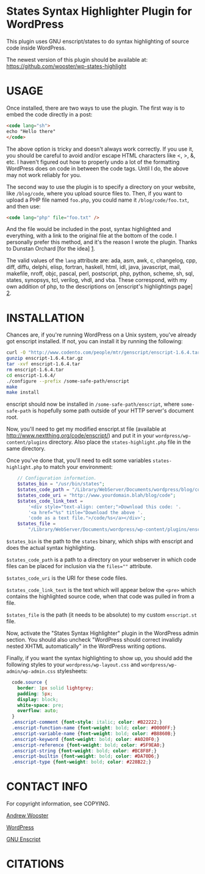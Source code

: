 States Syntax Highlighter Plugin for WordPress
==============================================

This plugin uses GNU enscript/states to do syntax highlighting of source code
inside WordPress.

The newest version of this plugin should be available at:
https://github.com/wooster/wp-states-highlight

USAGE
=====
Once installed, there are two ways to use the plugin. The first way is to
embed the code directly in a post:

```html
<code lang="sh">
echo "Hello there"
</code>
```

The above option is tricky and doesn't always work correctly. If you use it,
you should be careful to avoid and/or escape HTML characters like <, >, &, etc.
I haven't figured out how to properly undo a lot of the formatting WordPress
does on code in between the code tags. Until I do, the above may not work 
reliably for you.

The second way to use the plugin is to specify a directory on your website,
like `/blog/code`, where you upload source files to. Then, if you want to
upload a PHP file named `foo.php`, you could name it `/blog/code/foo.txt`, and
then use:

```html
<code lang="php" file="foo.txt" />
```

And the file would be included in the post, syntax highlighted and everything,
with a link to the original file at the bottom of the code. I personally
prefer this method, and it's the reason I wrote the plugin. Thanks to Dunstan
Orchard [for the idea] [1].

The valid values of the `lang` attribute are: ada, asm, awk, c, changelog, cpp, 
diff, diffu, delphi, elisp, fortran, haskell, html, idl, java, javascript, mail, 
makefile, nroff, objc, pascal, perl, postscript, php, python, scheme, sh, sql, 
states, synopsys, tcl, verilog, vhdl, and vba. These correspond, with my own 
addition of php, to the descriptions on [enscript's highlightings page] [2].

INSTALLATION
============
Chances are, if you're running WordPress on a Unix system, you've already got enscript installed. If not, you can install it by running the following:

```sh
curl -O "http://www.codento.com/people/mtr/genscript/enscript-1.6.4.tar.gz"
gunzip enscript-1.6.4.tar.gz
tar -xvf enscript-1.6.4.tar
rm enscript-1.6.4.tar
cd enscript-1.6.4/
./configure --prefix /some-safe-path/enscript
make
make install
```

enscript should now be installed in `/some-safe-path/enscript`, where 
`some-safe-path` is hopefully some path outside of your HTTP server's 
document root.

Now, you'll need to get my modified enscript.st file (available at 
http://www.nextthing.org/code/enscript/) and put it in your
`wordpress/wp-content/plugins` directory. Also place the `states-highlight.php`
file in the same directory.

Once you've done that, you'll need to edit some variables `states-highlight.php`
to match your environment:

```php
    // Configuration information.
    $states_bin = "/usr/bin/states";
    $states_code_path = "/Library/WebServer/Documents/wordpress/blog/code";
    $states_code_uri = "http://www.yourdomain.blah/blog/code";
    $states_code_link_text = 
        '<div style="text-align: center;">Download this code: '.
        '<a href="%s" title="Download the above '.
        'code as a text file.">/code/%s</a></div>';
    $states_file = 
        "/Library/WebServer/Documents/wordpress/wp-content/plugins/enscript.st";
```

`$states_bin` is the path to the `states` binary, which ships with enscript and
does the actual syntax highlighting.

`$states_code_path` is a path to a directory on your webserver in which code
files can be placed for inclusion via the `files=""` attribute.

`$states_code_uri` is the URI for these code files.

`$states_code_link_text` is the text which will appear below the `<pre>` which
contains the highlighted source code, when that code was pulled in from a file.

`$states_file` is the path (it needs to be absolute) to my custom `enscript.st`
file.

Now, activate the "States Syntax Highlighter" plugin in the WordPress admin 
section. You should also uncheck "WordPress should correct invalidly nested 
XHTML automatically" in the WordPress writing options.

Finally, if you want the syntax highlighting to show up, you should add the
following styles to your `wordpress/wp-layout.css` and 
`wordpress/wp-admin/wp-admin.css` stylesheets:

```css
  code.source {
    border: 1px solid lightgrey; 
    padding: 5px;
    display: block;
    white-space: pre;
    overflow: auto;
  }
  .enscript-comment {font-style: italic; color: #B22222;}
  .enscript-function-name {font-weight: bold; color: #0000FF;}
  .enscript-variable-name {font-weight: bold; color: #B8860B;}
  .enscript-keyword {font-weight: bold; color: #A020F0;}
  .enscript-reference {font-weight: bold; color: #5F9EA0;}
  .enscript-string {font-weight: bold; color: #BC8F8F;}
  .enscript-builtin {font-weight: bold; color: #DA70D6;}
  .enscript-type {font-weight: bold; color: #228B22;}
```

CONTACT INFO
============
For copyright information, see COPYING.

[Andrew Wooster](http://andrewwooster.com/)

[WordPress](http://www.wordpress.org/)

[GNU Enscript](http://www.codento.com/people/mtr/genscript/)

CITATIONS
=========
[1]:  http://www.1976design.com/blog/archive/site-news/2004/07/29/redesign-tag-transform/

[2]: http://www.codento.com/people/mtr/genscript/highlightings.html
